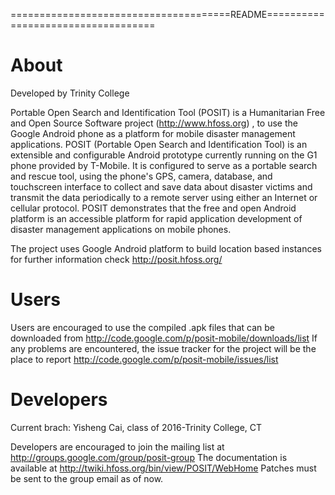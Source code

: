 ======================================README===================================




About
====
Developed by Trinity College

Portable Open Search and Identification Tool (POSIT) is a Humanitarian Free and
Open Source Software project (http://www.hfoss.org) , to use the Google Android 
phone as a platform for mobile disaster management applications. POSIT (Portable 
Open Search and Identification Tool) is an extensible and configurable Android 
prototype currently running on the G1 phone provided by T-Mobile. It is configured 
to serve as a portable search and rescue tool, using the phone's GPS, camera, 
database, and touchscreen interface to collect and save data about disaster victims
 and transmit the data periodically to a remote server using either an Internet or 
 cellular protocol. POSIT demonstrates that the free and open Android platform is 
 an accessible platform for rapid application development of disaster management 
 applications on mobile phones.

The project uses Google Android platform to build location based instances for further 
information check http://posit.hfoss.org/


Users
=====

Users are encouraged to use the compiled .apk files that can be downloaded from 
http://code.google.com/p/posit-mobile/downloads/list
If any problems are encountered, the issue tracker for the project will be the place to report
http://code.google.com/p/posit-mobile/issues/list


Developers
==========
Current brach: Yisheng Cai, class of 2016-Trinity College, CT


Developers are encouraged to join the mailing list at 
http://groups.google.com/group/posit-group
The documentation is available at 
http://twiki.hfoss.org/bin/view/POSIT/WebHome
Patches must be sent to the group email as of now.



